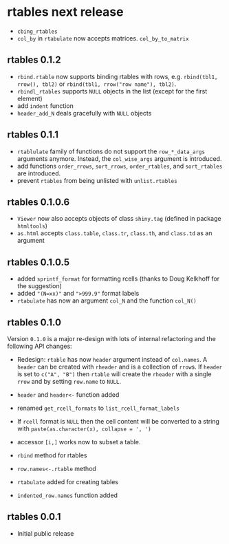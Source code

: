 # rtables next release

* `cbing_rtables`
* `col_by` in `rtabulate` now accepts matrices. `col_by_to_matrix`

## rtables 0.1.2

* `rbind.rtable` now supports binding rtables with rows, e.g. `rbind(tbl1, rrow(), tbl2)` or `rbind(tbl1, rrow("row name"), tbl2)`.
* `rbindl_rtables` supports `NULL` objects in the list (except for the first element)
* add `indent` function
* `header_add_N` deals gracefully with `NULL` objects

## rtables 0.1.1

* `rtablulate` family of functions do not support the `row_*_data_args` arguments anymore. Instead, the `col_wise_args` argument is introduced.
* add functions `order_rrows`, `sort_rrows`, `order_rtables`, and `sort_rtables` are introduced.
* prevent `rtables` from being unlisted with `unlist.rtables`


## rtables 0.1.0.6

* `Viewer` now also accepts objects of class `shiny.tag` (defined in package `htmltools`)
* `as.html` accepts `class.table`, `class.tr`, `class.th`, and `class.td` as an argument

## rtables 0.1.0.5

* added `sprintf_format` for formatting rcells (thanks to Doug Kelkhoff for the suggestion)
* added `"(N=xx)"` and `">999.9"` format labels
* `rtabulate` has now an argument `col_N` and the function `col_N()`

## rtables 0.1.0

Version `0.1.0` is a major re-design with lots of internal refactoring and the
following API changes:

* Redesign: `rtable` has now `header` argument instead of `col.names`. A
`header` can be created with `rheader` and is a collection of `rrow`s. If
`header` is set to `c("A", "B")` then `rtable` will create the `rheader` with a
single `rrow`  and by setting `row.name` to `NULL`.

* `header` and `header<-` function added

* renamed `get_rcell_formats` to `list_rcell_format_labels`

* If `rcell` format is `NULL` then the cell content will be converted to a string with `paste(as.character(x), collapse = ', ')`

* accessor `[i,]` works now to subset a table.

* `rbind` method for rtables

* `row.names<-.rtable` method

* `rtabulate` added for creating tables

* `indented_row.names` function added


## rtables 0.0.1

* Initial public release